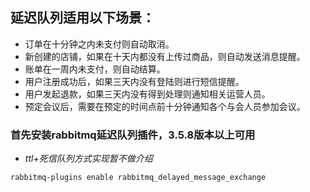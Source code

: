 ## 延迟队列适用以下场景：
- 订单在十分钟之内未支付则自动取消。
- 新创建的店铺，如果在十天内都没有上传过商品，则自动发送消息提醒。
- 账单在一周内未支付，则自动结算。
- 用户注册成功后，如果三天内没有登陆则进行短信提醒。
- 用户发起退款，如果三天内没有得到处理则通知相关运营人员。
- 预定会议后，需要在预定的时间点前十分钟通知各个与会人员参加会议。

### 首先安装rabbitmq延迟队列插件，3.5.8版本以上可用
- _ttl+死信队列方式实现暂不做介绍_
```
rabbitmq-plugins enable rabbitmq_delayed_message_exchange
```